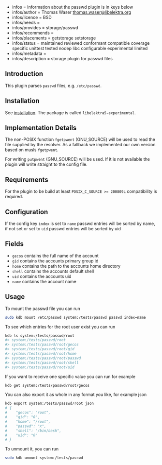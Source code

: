 - infos = Information about the passwd plugin is in keys below
- infos/author = Thomas Waser <thomas.waser@libelektra.org>
- infos/licence = BSD
- infos/needs =
- infos/provides = storage/passwd
- infos/recommends =
- infos/placements = getstorage setstorage
- infos/status = maintained reviewed conformant compatible coverage specific unittest tested nodep libc configurable experimental limited
- infos/metadata =
- infos/description = storage plugin for passwd files

## Introduction

This plugin parses `passwd` files, e.g. `/etc/passwd`.

## Installation

See [installation](/doc/INSTALL.md).
The package is called `libelektra5-experimental`.

## Implementation Details

The non-POSIX function `fgetpwent` (GNU_SOURCE) will be used to
read the file supplied by the resolver.
As a fallback we implemented our own version based on musls `fgetpwent`.

For writing `putpwent` (GNU_SOURCE) will be used.
If it is not available the plugin will write straight to the config file.

## Requirements

For the plugin to be build at least `POSIX_C_SOURCE >= 200809L` compatibility
is required.

## Configuration

If the config key `index` is set to `name` passwd entries will be sorted by name, if not set or set to `uid` passwd entries will be sorted by uid

## Fields

- `gecos` contains the full name of the account
- `gid` contains the accounts primary group id
- `home` contains the path to the accounts home directory
- `shell` contains the accounts default shell
- `uid` contains the accounts uid
- `name` contains the account name

## Usage

To mount the passwd file you can run

```sh
sudo kdb mount /etc/passwd system:/tests/passwd passwd index=name
```

To see which entries for the root user exist you can run

```sh
kdb ls system:/tests/passwd/root
#> system:/tests/passwd/root
#> system:/tests/passwd/root/gecos
#> system:/tests/passwd/root/gid
#> system:/tests/passwd/root/home
#> system:/tests/passwd/root/passwd
#> system:/tests/passwd/root/shell
#> system:/tests/passwd/root/uid
```

If you want to receive one specific value you can run for example

```sh
kdb get system:/tests/passwd/root/gecos
```

You can also export it as whole in any format you like, for example json

```sh
kdb export system:/tests/passwd/root json
# {
#    "gecos": "root",
#    "gid": "0",
#    "home": "/root",
#    "passwd": "x",
#    "shell": "/bin/bash",
#    "uid": "0"
# }

```

To unmount it, you can run

```sh
sudo kdb umount system:/tests/passwd
```
